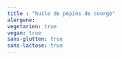 ```yaml
---
title : "huile de pépins de courge"
alergene: 
vegetarien: true
vegan: true
sans-glutten: true
sans-lactose: true
--- 
```

